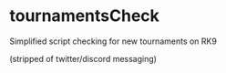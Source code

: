 # tournamentsCheck

Simplified script checking for new tournaments on RK9

(stripped of twitter/discord messaging)
